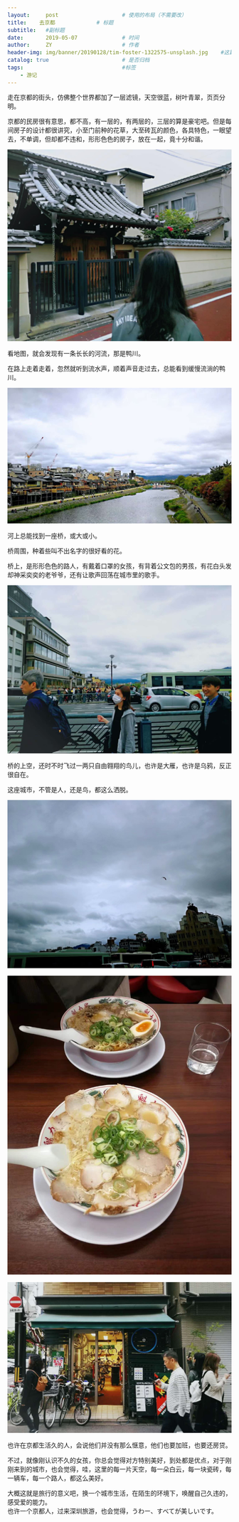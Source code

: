 ```yaml
---
layout:     post                    # 使用的布局（不需要改）
title:    去京都             # 标题 
subtitle:   #副标题
date:       2019-05-07              # 时间
author:     ZY                      # 作者
header-img: img/banner/20190128/tim-foster-1322575-unsplash.jpg    #这篇文章标题背景图片
catalog: true                       # 是否归档
tags:                               #标签
    - 游记
---
```


走在京都的街头，仿佛整个世界都加了一层滤镜，天空很蓝，树叶青翠，页页分明。  

京都的民房很有意思，都不高，有一层的，有两层的，三层的算是豪宅吧。但是每间房子的设计都很讲究，小至门前种的花草，大至砖瓦的颜色，各具特色，一眼望去，不单调，但却都不违和，形形色色的房子，放在一起，竟十分和谐。  

![京都的民房](/img/post/2019-05-07-Japan-1/WechatIMG61.jpeg)  

看地图，就会发现有一条长长的河流，那是鸭川。  

在路上走着走着，忽然就听到流水声，顺着声音走过去，总能看到缓慢流淌的鸭川。  

![鸭川](/img/post/2019-05-07-Japan-1/WechatIMG66.jpeg)  

河上总能找到一座桥，或大或小。  

桥周围，种着些叫不出名字的很好看的花。  

桥上，是形形色色的路人，有戴着口罩的女孩，有背着公文包的男孩，有花白头发却神采奕奕的老爷爷，还有让歌声回荡在城市里的歌手。  

![桥上的行人](/img/post/2019-05-07-Japan-1/WechatIMG65.jpeg)  

桥的上空，还时不时飞过一两只自由翱翔的鸟儿，也许是大雁，也许是乌鸦，反正很自在。  

这座城市，不管是人，还是鸟，都这么洒脱。  

![鸭川上的鸟儿](/img/post/2019-05-07-Japan-1/WechatIMG67.jpeg)  

![拉面，汤很浓](/img/post/2019-05-07-Japan-1/WechatIMG64.jpeg) 

![单车店，京都很小，一辆单车足矣](/img/post/2019-05-07-Japan-1/WechatIMG60.jpeg)   

也许在京都生活久的人，会说他们并没有那么惬意，他们也要加班，也要还房贷。  

不过，就像刚认识不久的女孩，你总会觉得对方特别美好，到处都是优点，对于刚刚来到的城市，也会觉得，哇，这里的每一片天空，每一朵白云，每一块瓷砖，每一辆车，每一个路人，都这么美好。  

大概这就是旅行的意义吧，换一个城市生活，在陌生的环境下，唤醒自己久违的，感受爱的能力。  
也许一个京都人，过来深圳旅游，也会觉得，うわー、すべてが美しいです。  





















